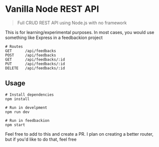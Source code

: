 # Vanilla Node REST API

> Full CRUD REST API using Node.js with no framework

This is for learning/experimental purposes. In most cases, you would use something like Express in a feedbackion project

```
# Routes
GET      /api/feedbacks
POST     /api/feedbacks
GET      /api/feedbacks/:id
PUT      /api/feedbacks/:id
DELETE   /api/feedbacks/:id

```

## Usage

```
# Install dependencies
npm install

# Run in develpment
npm run dev

# Run in feedbackion
npm start
```

Feel free to add to this and create a PR. I plan on creating a better router, but if you'd like to do that, feel free
